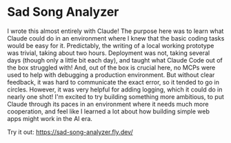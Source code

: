 # Sad Song Analyzer
I wrote this almost entirely with Claude! The purpose here was to learn what Claude could do in an environment where I knew that the basic coding tasks would be easy for it. Predictably, the writing of a local working prototype was trivial, taking about two hours. Deployment was not, taking several days (though only a little bit each day), and taught what Claude Code out of the box struggled with! And, out of the box is crucial here, no MCPs were used to help with debugging a production environment. But without clear feedback, it was hard to communicate the exact error, so it tended to go in circles. However, it was very helpful for adding logging, which it could do in nearly one shot! I'm excited to try building something more ambitious, to put Claude through its paces in an environment where it needs much more cooperation, and feel like I learned a lot about how building simple web apps might work in the AI era.

Try it out: https://sad-song-analyzer.fly.dev/